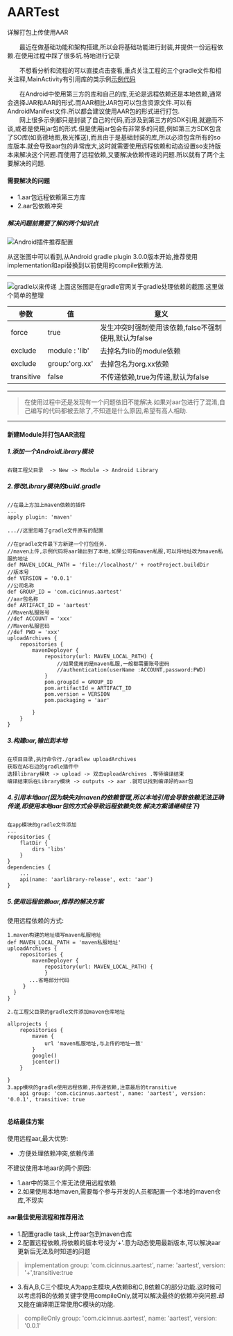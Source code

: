 # AARTest
详解打包上传使用AAR


　　最近在做基础功能和架构搭建,所以会将基础功能进行封装,并提供一份远程依赖.在使用过程中踩了很多坑.特地进行记录<br>
  
　　不想看分析和流程的可以直接点击查看,重点关注工程的三个gradle文件和相关注释,MainActivity有引用库的类示例[示例代码](https://github.com/Cicinnus0407/AARTest)
  

 　　在Android中使用第三方的库和自己的库,无论是远程依赖还是本地依赖,通常会选择JAR和AAR的形式.而AAR相比JAR包可以包含资源文件.可以有AndroidManifest文件.所以都会建议使用AAR包的形式进行打包.<br>
　　网上很多示例都只是封装了自己的代码,而涉及到第三方的SDK引用,就避而不谈,或者是使用jar包的形式.但是使用jar包会有非常多的问题,例如第三方SDK包含了SO库(如高德地图,极光推送),而且由于是基础封装的库,所以必须包含所有的so库版本.就会导致aar包的非常庞大,这时就需要使用远程依赖和动态设置so支持版本来解决这个问题.而使用了远程依赖,又要解决依赖传递的问题.所以就有了两个主要解决的问题.
  
  
  
  
  
#### 需要解决的问题
- 1.aar包远程依赖第三方库
- 2.aar包依赖冲突

##### 解决问题前需要了解的两个知识点

![Android插件推荐配置](https://cicinnus-blog.oss-cn-shenzhen.aliyuncs.com/2018/04/Android%E6%8E%A8%E8%8D%90gradle%E4%BE%9D%E8%B5%96%E6%96%B9%E5%BC%8F.png)

从这张图中可以看到,从Android gradle plugin 3.0.0版本开始,推荐使用implementation和api替换到以前使用的compile依赖方法.

---
![gradle以来传递](https://cicinnus-blog.oss-cn-shenzhen.aliyuncs.com/2018/04/gradle%E4%BE%9D%E8%B5%96%E4%BC%A0%E9%80%92.png)
上面这张图是在gradle官网关于gradle处理依赖的截图.这里做个简单的整理

参数|值|意义
--|--|--
force|true|发生冲突时强制使用该依赖,false不强制使用,默认为false
exclude|module : 'lib'|去掉名为lib的module依赖
exclude|group:'org.xx'|去掉包名为org.xx依赖
transitive|false|不传递依赖,true为传递,默认为false

---
   
> 在使用过程中还是发现有一个问题依旧不能解决.如果对aar包进行了混淆,自己编写的代码都被去除了,不知道是什么原因,希望有高人相助.

---
   
   
#### 新建Module并打包AAR流程

##### 1.添加一个AndroidLibrary模块
```
右键工程父目录  -> New -> Module -> Android Library
```

##### 2.修改Library模块的build.gradle
```
//在最上方加上maven依赖的插件
...
apply plugin: 'maven'

...//这里忽略了gradle文件原有的配置

//在gradle文件最下方新建一个打包任务.
//maven上传,示例代码将aar输出到了本地,如果公司有maven私服,可以将地址改为maven私服的地址
def MAVEN_LOCAL_PATH = 'file://localhost/' + rootProject.buildDir
//版本号
def VERSION = '0.0.1'
//公司名称
def GROUP_ID = 'com.cicinnus.aartest'
//aar包名称
def ARTIFACT_ID = 'aartest'
//Maven私服账号
//def ACCOUNT = 'xxx'
//Maven私服密码
//def PWD = 'xxx'
uploadArchives {
    repositories {
        mavenDeployer {
            repository(url: MAVEN_LOCAL_PATH) {
                //如果使用的是maven私服,一般都需要账号密码
				//authentication(userName :ACCOUNT,password:PWD)
            }
            pom.groupId = GROUP_ID
            pom.artifactId = ARTIFACT_ID
            pom.version = VERSION
            pom.packaging = 'aar'

        }
    }
}
```

##### 3.构建aar,输出到本地
```
在项目目录,执行命令行./gradlew uploadArchives
获取在AS右边的gradle插件中
选择library模块 -> upload -> 双击uploadArchives .等待编译结束
编译结束后在Library模块 -> outputs -> aar .就可以找到编译好的aar包
```

##### 4.引用本地aar(因为缺失对maven的依赖管理,所以本地引用会导致依赖无法正确传递,即使用本地aar包的方式会导致远程依赖失效.解决方案请继续往下)
```
在app模块的gradle文件添加
...
repositories {
    flatDir {
        dirs 'libs'
    }
}
dependencies {
	...
    api(name: 'aarlibrary-release', ext: 'aar')
}
```

##### 5.使用远程依赖aar,推荐的解决方案

使用远程依赖的方式:
```
1.maven构建的地址填写maven私服地址
def MAVEN_LOCAL_PATH = 'maven私服地址'
uploadArchives {
    repositories {
        mavenDeployer {
            repository(url: MAVEN_LOCAL_PATH) {
            }   
       ...省略部分代码
     }
  }
}   

2.在工程父目录的gradle文件添加maven仓库地址

allprojects {
    repositories {
        maven {
            url 'maven私服地址,与上传的地址一致'
        }
        google()
        jcenter()
    }

}
3.app模块的gradle使用远程依赖,并传递依赖,注意最后的transitive
    api group: 'com.cicinnus.aartest', name: 'aartest', version: '0.0.1', transitive: true


```

#### 总结最佳方案
使用远程aar,最大优势:
- .方便处理依赖冲突,依赖传递

不建议使用本地aar的两个原因:
- 1.aar中的第三个库无法使用远程依赖
- 2.如果使用本地maven,需要每个参与开发的人员都配置一个本地的maven仓库,不现实

#### aar最佳使用流程和推荐用法

- 1.配置gradle task,上传aar包到maven仓库
- 2.配置远程依赖,将依赖的版本号设为'+'.意为动态使用最新版本,可以解决aar更新后无法及时知道的问题
> implementation group: 'com.cicinnus.aartest', name: 'aartest', version: '+',transitive:true
- 3.有A,B,C三个模块,A为app主模块,A依赖B和C,B依赖C的部分功能.这时候可以考虑将B的依赖关键字使用compileOnly,就可以解决最终的依赖冲突问题.却又能在编译期正常使用C模块的功能.
> compileOnly  group: 'com.cicinnus.aartest', name: 'aartest', version: '0.0.1'


